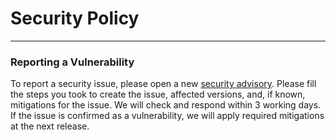 # Security Policy
---
### Reporting a Vulnerability

To report a security issue, please open a new [security advisory](https://github.com/zinja-coder/jadx-ai/security/advisories). Please fill the steps you took to create the issue, affected versions, and, if known, mitigations for the issue. We will check and respond within 3 working days. If the issue is confirmed as a vulnerability, we will apply required mitigations at the next release.
